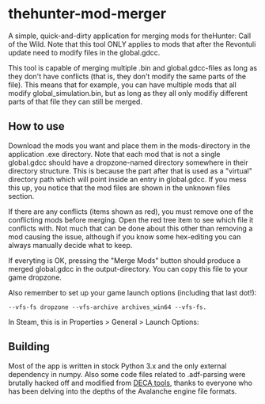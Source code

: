 # thehunter-mod-merger

A simple, quick-and-dirty application for merging mods for theHunter: Call of the Wild. Note that this tool ONLY applies to mods that after the Revontuli update need to modify files in the global.gdcc.

This tool is capable of merging multiple .bin and global.gdcc-files as long as they don't have conflicts (that is, they don't modify the same parts of the file). This means that for example, you can have multiple mods that all modify global_simulation.bin, but as long as they all only modifiy different parts of that file they can still be merged.

## How to use

Download the mods you want and place them in the mods-directory in the application .exe directory. Note that each mod that is not a single global.gdcc should have a dropzone-named directory somewhere in their directory structure. This is because the part after that is used as a "virtual" directory path which will point inside an entry in global.gdcc. If you mess this up, you notice that the mod files are shown in the unknown files section.

If there are any conflicts (items shown as red), you must remove one of the conflicting mods before merging. Open the red tree item to see which file it conflicts with. Not much that can be done about this other than removing a mod causing the issue, although if you know some hex-editing you can always manually decide what to keep.

If everyting is OK, pressing the "Merge Mods" button should produce a merged global.gdcc in the output-directory. You can copy this file to your game dropzone. 

Also remember to set up your game launch options (including that last dot!):

`--vfs-fs dropzone --vfs-archive archives_win64 --vfs-fs.`

 In Steam, this is in Properties > General > Launch Options:

## Building

Most of the app is written in stock Python 3.x and the only external dependency in numpy. Also some code files related to .adf-parsing were brutally hacked off and modified from [DECA tools](https://github.com/kk49/deca), thanks to everyone who has been delving into the depths of the Avalanche engine file formats.
